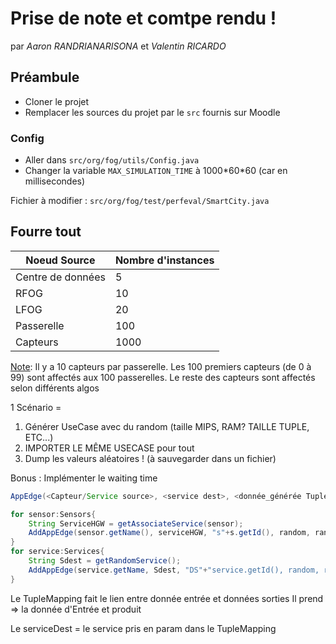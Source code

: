 # Prise de note et comtpe rendu !
par *Aaron RANDRIANARISONA* et *Valentin RICARDO*

## Préambule 
- Cloner le projet
- Remplacer les sources du projet par le `src` fournis sur Moodle

### Config
- Aller dans `src/org/fog/utils/Config.java`
- Changer la variable `MAX_SIMULATION_TIME` à 1000\*60\*60 (car en millisecondes)

Fichier à modifier : `src/org/fog/test/perfeval/SmartCity.java`

## Fourre tout 
| Noeud Source      | Nombre d'instances |
| ----------------- | ------------------ |
| Centre de données | 5                  |
| RFOG              | 10                 |
| LFOG              | 20                 |
| Passerelle        | 100                |
| Capteurs          | 1000               |

<u>Note</u>: Il y a 10 capteurs par passerelle.
Les 100 premiers capteurs (de 0 à 99) sont affectés aux 100 passerelles. Le reste des capteurs sont affectés selon différents algos 

1 Scénario = 
1. Générer UseCase avec du random (taille MIPS, RAM? TAILLE TUPLE, ETC...)
2. IMPORTER LE MÊME USECASE pour tout
3. Dump les valeurs aléatoires ! (à sauvegarder dans un fichier)

Bonus : Implémenter le waiting time

```java
AppEdge(<Capteur/Service source>, <service dest>, <donnée_générée TupleType>, CPULength, NWLength, period)

for sensor:Sensors{
    String ServiceHGW = getAssociateService(sensor);
    AddAppEdge(sensor.getName(), serviceHGW, "s"+s.getId(), random, random); // Lien Service producteur/consomateur par la donnée produite
}
for service:Services{
    String Sdest = getRandomService();
    AddAppEdge(service.getName, Sdest, "DS"+"service.getId(), random, random); //Sdest consomme la donnée DS
}

```

Le TupleMapping fait le lien entre donnée entrée et données sorties
Il prend => la donnée d'Entrée et produit

Le serviceDest = le service pris en param dans le TupleMapping